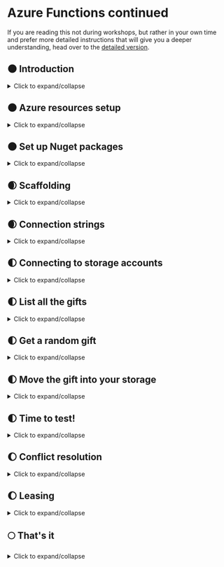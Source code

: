 # Azure Functions continued

If you are reading this not during workshops, but rather in your own time and prefer more detailed instructions that will give you a deeper understanding, head over to the [detailed version](Detailed/README.md).

## :new_moon: Introduction

<details>
<summary>
    Click to expand/collapse
</summary>

In this module we will create another Azure Function, which will randomly select one of the gifts in the common storage - we will call this the "xmas tree" and that gift will be moved to our own storage - we will call it the "stocking".

</details>

## :new_moon: Azure resources setup

<details>
<summary>
    Click to expand/collapse
</summary>

First, we need to make sure that we have a place where we can put out gifts - a blob storage container called "stocking". For this, in Azure Portal navigate to your Storage Account, under Blob Service click Containers, add a new Container and name it "stocking":

![New blob container creation](screenshots/storage_new_container.png?raw=true "New blob container creation")

Secondly, we need to make an Azure Function, and this time, instead of HttpTrigger, we will use a Timer Trigger. Open your Azure Function App and create a new function called "DrawAGift" following these steps:

![New function creation](screenshots/functions_new_timer_01.png?raw=true "New function creation")
![Timer triggered function](screenshots/functions_new_timer_02.png?raw=true "Timer triggered function")
![Choose name and schedule](screenshots/functions_new_timer_03.png?raw=true "Choose name and schedule")

</details>

## :new_moon: Set up Nuget packages

<details>
<summary>
    Click to expand/collapse
</summary>

Azure Functions allow you to use external libraries from public Nuget repository - thats around 180 thousand packages that can help you solve your problems. In order to use them, we need to add a `function.proj` file to our newly created function's folder. To do so, follow these steps:

![Expand the View Files](screenshots/functions_files_01.png?raw=true "Expand the View Files")
![Add new file](screenshots/functions_files_02.png?raw=true "Add new file")
![Name it function.proj](screenshots/functions_files_03.png?raw=true "Name it function.proj")

Inside the `function.proj` file paste the following:

```xml
<Project Sdk="Microsoft.NET.Sdk">
    <PropertyGroup>
        <TargetFramework>netstandard2.0</TargetFramework>
    </PropertyGroup>
    <ItemGroup>
        <PackageReference Include="Microsoft.Azure.Storage.Blob" Version="11.1.0" />
        <PackageReference Include="Microsoft.Azure.Storage.Common" Version="11.1.0" />
    </ItemGroup>
</Project>
```

</details>

## :waxing_crescent_moon: Scaffolding

<details>
<summary>
    Click to expand/collapse
</summary>

Before we start coding, we need to come up with a rough plan on what our function needs to do. When we put down the information textually it will go something like this:

1. Connect to the "common blob container" - let's call it the christmastree
2. Connect to the "private blob container" - this one we will call the stocking
3. List all of the blobs/gifts in christmastree
4. Choose a random gift from the list
5. "Move" it to the stocking

We have created a scaffolding code below for this function with marked places where each piece of code should go. This code does not work yet, but we will fix that in a minute. Copy the snippet below to the `run.csx` file in your function:

```cs
using System;
using Microsoft.Azure.Storage;
using Microsoft.Azure.Storage.Blob;

// Connection strings for both Storage Accounts:
// The christmastree is the "common storage" of gifts
const string xmastreeStorageConnectionString = "you'll get this during the workshops";
// The stocking is your personal storage for your gift
const string stockingStorageConnectionString = "you'll paste your own connection string here";

public static void Run(TimerInfo myTimer, ILogger log)
{
    // 1. and 2. - Setup connection to both blob storages
    // Storage accounts for your storage
    var xmasTreeStorageAccount = ...
    var stockingStorageAccount = ...
    // CloudBlobClient instances for working with blobs
    var xmasTreeCloudBlobClient = ...
    var stockingCloudBlobClient = ...
    // Reference xmastree and stocking containers
    var xmasTreeCloudBlobContainer = ...
    var stockingCloudBlobContainer = ...

    // 3. List the blobs in the container.
    var giftList = xmasTreeCloudBlobContainer....
    // 4. Pick random gift
    var randomGift = giftList....

    // 5. "Move" the gift to the stocking
    var ourGift = stockingCloudBlobContainer...
    ourGift....Upload/Copy/Move....randomGift....

}
```

</details>

## :waxing_crescent_moon: Connection strings

<details>
<summary>
    Click to expand/collapse
</summary>

The first part of the function body scaffolding contains a reference to connection strings. We need two of those - the connection string for christmastree will be shared with you during the workshops. Paste that connection string in the quotes in following place in the scaffolding:

```cs
// The christmastree is the "common storage" of gifts
const string xmastreeStorageConnectionString = "you'll get this during the workshops";
```

When it comes to the connection string for your own storage account, then you need to extract it yourself by following these steps:

- Go to your Storage Account
- Click on the Settings -> Access keys option
- You will see key1 and key2 sections, and under both there is a Connection string entry. You can choose either of these. On the very right of the string there is a copy button.

![Storage account connection string](screenshots/storage_connectionstring.png?raw=true "Storage account connection string")

Paste that connection string in the quotes in the following place in the scaffolding:

```cs
// The stocking is your personal storage for your gift
const string stockingStorageConnectionString = "you'll paste your own connection string here";
```

</details>

## :first_quarter_moon: Connecting to storage accounts

<details>
<summary>
    Click to expand/collapse
</summary>

Now, since we have the connection strings, we can connect to the storage accounts (steps 1. and 2.). For this we use `Parse` method of `CloudStorageAccount`, `CreateCloudBlobClient` for each account and `GetContainerReference` of each blob client. In the end, what we get for steps 1. and 2. is the following (plug this code into your scaffolding):

```cs
    // 1. and 2. - Setup connection to both blob storages
    // Storage accounts for your storage
    var xmasTreeStorageAccount = CloudStorageAccount.Parse(xmastreeStorageConnectionString);
    var stockingStorageAccount = CloudStorageAccount.Parse(stockingStorageConnectionString);
    // CloudBlobClient instances for working with blobs
    var xmasTreeCloudBlobClient = xmasTreeStorageAccount.CreateCloudBlobClient();
    var stockingCloudBlobClient = stockingStorageAccount.CreateCloudBlobClient();
    // Reference xmastree and stocking containers
    var xmasTreeCloudBlobContainer = xmasTreeCloudBlobClient.GetContainerReference("christmastree");
    var stockingCloudBlobContainer = stockingCloudBlobClient.GetContainerReference("stocking");
```

</details>

## :first_quarter_moon: List all the gifts 

<details>
<summary>
    Click to expand/collapse
</summary>

Now that we have objects representing the blob containers, we can do operations on them. First of all we need to get all of the available gifts in the christmastree container. We generally use `ListBlobs` method, but in addition we need to do some small operations so that the blobs are usable to us - we need to cast the returned objects to specific type and we need to have results in a list. In the end, what we get for step 3. is the following (plug this code into your scaffolding):

```cs
    // 3. List the blobs in the container.
    var giftList = xmasTreeCloudBlobContainer.ListBlobs().Select(x => x as CloudBlockBlob).ToList();
```

</details>

## :first_quarter_moon: Get a random gift

<details>
<summary>
    Click to expand/collapse
</summary>

Now that we have a list of all available gifts, we choose one at random. For this we will use built-in .Net class `Random`, and its method `Next` that returns a random number in range `[0..Count]`. In the end, what we get for step 4. is the following (plug this code into your scaffolding):

```cs
    // 4. Pick random gift
    // Get a random index in the range [0..Count-1] and get a gift from the list with that index
    var rnd = new Random();
    int randomIndex = rnd.Next(giftList.Count);
    var randomGift = giftList[randomIndex];
```

</details>

## :first_quarter_moon: Move the gift into your storage

<details>
<summary>
    Click to expand/collapse
</summary>

Finally, we need to move that blob to our container. To move a blob, we first need to copy it - for that we will use `MemoryStream` - we will download the blob to that stream first, and then upload the stream into target blob. Finally, once the blob is copied, we can delete the original blob from under the xmas tree. In the end, what we get for step 5. is the following (plug this code into your scaffolding):

```cs
    // 5. "Move" the gift to the stocking
    // The blob for gift in our stocking container
    var stockingGift = stockingCloudBlobContainer.GetBlockBlobReference(randomGift.Name);
    // Copy the gift to our stocking
    // We will copy the blob through memory stream
    using(var memoryStream = new MemoryStream())
    {
        // Download to memory first
        randomGift.DownloadToStream(memoryStream);
        // Reset the stream to upload from the start
        memoryStream.Seek(0, SeekOrigin.Begin);
        // Upload the stream
        stockingGift.UploadFromStream(memoryStream);
        // Set the content type to the original one (presumably "image/jpeg" or similar)
        stockingGift.Properties.ContentType = randomGift.Properties.ContentType;
        stockingGift.SetProperties();
    }

    // Once the copying was finished, delete the gift
    randomGift.DeleteIfExists();
```

</details>

## :first_quarter_moon: Time to test!

<details>
<summary>
    Click to expand/collapse
</summary>

With all these pieces in place we are ready to run the function. Even though the function is set up to run on schedule, we can also run it with "Run" button at the top of the function's editing area.

When you run the function successfully, you can check the result by going to your storage account, opening the Storage Explorer, expanding the Blob Containers and looking into the stocking container:

![Gift in stocking container](screenshots/storage_first_gift.png?raw=true "Gift in stocking container")

You should now have a working basic version of the function. If at this point you had some issues along the way, or the function does not compile, you can use [this checkpoint of the code](Secret.Santa.Functions/ChooseRandomGift_1/run.csx) - just make sure to replace the connection strings at the beginning.

</details>

## :waxing_gibbous_moon: Conflict resolution

<details>
<summary>
    Click to expand/collapse
</summary>

For now everything was nice and orderly - since during tests everyone ran their function at different moments, there were no fights for gifts, no access conflicts. But as you may imagine, if this was ran at schedule and every function was executed in the same second, some gifts may be copied by many people, some gifts may be broken (if a gift was deleted while another one was in the process of copying it). Let's fix this.

Fortunately, Azure Blobs give us a nice mechanism for claiming a blob - [blob leasing](https://docs.microsoft.com/en-us/rest/api/storageservices/lease-blob). If one client leases a blob, all other clients trying to lease will throw an exception.

With that in mind, let's think for a second, how to re-think the code. Of course we need to get some gift, so if our leasing fails, we can't crash, but rather we need to keep trying until we get some gift. And if we are very unlucky, we will have to try many gifts, so we need to loop over them. And once we are successful with leasing a gift, we should not check and lease other remaining gifts.

</details>

## :waxing_gibbous_moon: Leasing

<details>
<summary>
    Click to expand/collapse
</summary>

So, with all that information about leasing, we need to replace the logic for our section 4. that is used to pick random gifts. Inside, we will randomize the list of gifts, iterate over all of them, try leasing the gifts one by one, and once we succeed, we can move further. Replace the part 4. of your function with the following snippet:

```cs
    // 4. Pick random gift
    // Randomize the order in which we will try picking up the presents
    var rnd = new Random();
    var randomizedGifts = giftList.OrderBy(g => rnd.Next()).ToList();
    // Blob leasing - making sure only one client at a time can access a specific blob
    // Variable that will eventually hold a gift that we managed to get a lease on
    CloudBlockBlob randomGift = null;
    string leaseID = null;
    AccessCondition acc = null;
    // Maximum finite time for lease is 60 seconds
    TimeSpan leaseTime = TimeSpan.FromSeconds(60);
    // Check each gift one by one and try to lease it - if someone was faster, move to another one
    foreach(var possibleGift in randomizedGifts)
    {
        try
        {
            // Try to acquire lease - if someone was faster, this method throws an exception
            leaseID = possibleGift.AcquireLease(leaseTime, null);
            // If acquiring a lease was successful, do the following
            log.LogInformation($"Leasing successful {possibleGift.Name}");
            // AccessCondition is needed for operating on a leased blob
            acc = new AccessCondition();
            acc.LeaseId = leaseID;
            // The current gift was leased, don't check any more possible gifts
            randomGift = possibleGift;
            break;
        }
        catch(Exception)
        {
            log.LogInformation($"The gift {possibleGift.Name} was already leased, trying next");
        }
    }
    // If we tried to lease all gifts and none of it was available, return
    if(randomGift == null){
        log.LogError($"All gifts were already leased, exiting");
        return;
    }
```

And one more thing - once the blob is leased, then in order to delete it we need to prove that we are the ones who leased it. Replace the last `DeleteIfExists` statement in your function with the following line:

```cs
    randomGift.DeleteIfExists(DeleteSnapshotsOption.IncludeSnapshots, acc, null, null);
```

</details>

## :full_moon: That's it

<details>
<summary>
    Click to expand/collapse
</summary>

You should now have a working, robust function that will be resistant to conflicts and will peacefully co-exist with others. If at this point you had some issues along the way, or the function does not compile, you can use [this checkpoint of the code](Secret.Santa.Functions/ChooseRandomGift_2/run.csx) - just make sure to replace the connection strings at the beginning.

And if you are hungry for even more details, explanations and in-depth info, feel free to check out the [detailed version](Detailed/README.md) of this Readme

</details>
